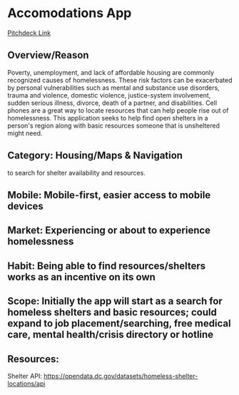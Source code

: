 # Accomodations App
[Pitchdeck Link](https://www.canva.com/design/DAE10qHFRqg/GiYz2sST9doFQ1Z8DedP9A/view?utm_content=DAE10qHFRqg&utm_campaign=designshare&utm_medium=link&utm_source=sharebutton)

## Overview/Reason 

Poverty, unemployment, and lack of affordable housing are commonly recognized causes of homelessness. These risk factors can be exacerbated by personal vulnerabilities such as mental and substance use disorders, trauma and violence, domestic violence, justice-system involvement, sudden serious illness, divorce, death of a partner, and disabilities.
Cell phones are a great way to locate resources that can help people rise out of homelessness.  This application seeks to help find open shelters in a person's region along with basic resources someone that is unsheltered might need.

## Category: Housing/Maps & Navigation
to search for shelter availability and resources.

## Mobile: Mobile-first, easier access to mobile devices

## Market: Experiencing or about to experience homelessness

## Habit: Being able to find resources/shelters works as an incentive on its own
    
## Scope: Initially the app will start as a search for homeless shelters and basic resources; could expand to job placement/searching, free medical care, mental health/crisis directory or hotline

## Resources: 
Shelter API: https://opendata.dc.gov/datasets/homeless-shelter-locations/api
